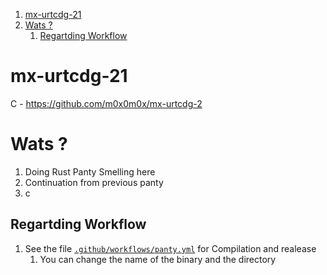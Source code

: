 1. [mx-urtcdg-21](#mx-urtcdg-21)
2. [Wats ?](#wats-)
   1. [Regartding Workflow](#regartding-workflow)

# mx-urtcdg-21

C - https://github.com/m0x0m0x/mx-urtcdg-2

# Wats ?

1. Doing Rust Panty Smelling here
2. Continuation from previous panty
3. c

## Regartding Workflow

1. See the file [`.github/workflows/panty.yml`](.github/workflows/panty.yml) for Compilation and realease
   1. You can change the name of the binary and the directory
